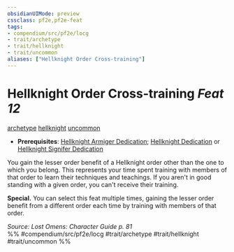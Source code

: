 ```yaml
---
obsidianUIMode: preview
cssclass: pf2e,pf2e-feat
tags:
- compendium/src/pf2e/locg
- trait/archetype
- trait/hellknight
- trait/uncommon
aliases: ["Hellknight Order Cross-training"]
---
```

# Hellknight Order Cross-training  *Feat 12*  
[archetype](/rules/traits/archetype.md)  [hellknight](/rules/traits/hellknight-locg.md)  [uncommon](/rules/traits/uncommon.md)  

- **Prerequisites**: [Hellknight Armiger Dedication](/compendium/feats/hellknight-armiger-dedication-lowg.md); [Hellknight Dedication](/compendium/feats/hellknight-dedication-locg.md) or [Hellknight Signifer Dedication](/compendium/feats/hellknight-signifer-dedication-locg.md)

You gain the lesser order benefit of a Hellknight order other than the one to which you belong. This represents your time spent training with members of that order to learn their techniques and teachings. If you aren't in good standing with a given order, you can't receive their training.

**Special.** You can select this feat multiple times, gaining the lesser order benefit from a different order each time by training with members of that order.

*Source: Lost Omens: Character Guide p. 81*  
%% #compendium/src/pf2e/locg #trait/archetype #trait/hellknight #trait/uncommon %%